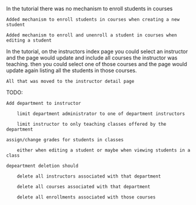 In the tutorial there was no mechanism to enroll students in courses

    Added mechanism to enroll students in courses when creating a new student
    
    Added mechanism to enroll and unenroll a student in courses when editing a student
    
In the tutorial, on the instructors index page you could select an instructor and the page would update
and include all courses the instructor was teaching.  then you could select one of those courses and the page
would update again listing all the students in those courses.

    All that was moved to the instructor detail page
    
TODO:
    
    Add department to instructor
    
        limit department administrator to one of department instructors
        
        limit instructor to only teaching classes offered by the department
        
    assign/change grades for students in classes
    
        either when editing a student or maybe when viewing students in a class
        
    depeartment deletion should

        delete all instructors associated with that department
        
        delete all courses associated with that department
        
        delete all enrollments associated with those courses
